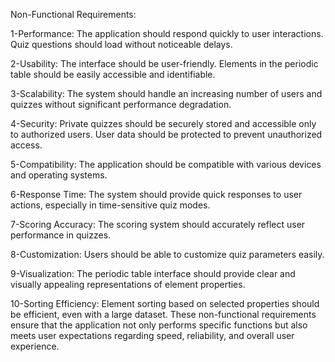 Non-Functional Requirements:

1-Performance:
The application should respond quickly to user interactions.
Quiz questions should load without noticeable delays.

2-Usability:
The interface should be user-friendly.
Elements in the periodic table should be easily accessible and identifiable.

3-Scalability:
The system should handle an increasing number of users and quizzes without significant performance degradation.

4-Security:
Private quizzes should be securely stored and accessible only to authorized users.
User data should be protected to prevent unauthorized access.

5-Compatibility:
The application should be compatible with various devices and operating systems.

6-Response Time:
The system should provide quick responses to user actions, especially in time-sensitive quiz modes.

7-Scoring Accuracy:
The scoring system should accurately reflect user performance in quizzes.

8-Customization:
Users should be able to customize quiz parameters easily.

9-Visualization:
The periodic table interface should provide clear and visually appealing representations of element properties.

10-Sorting Efficiency:
Element sorting based on selected properties should be efficient, even with a large dataset.
These non-functional requirements ensure that the application not only performs specific functions but also meets user expectations regarding speed, reliability, and overall user experience.
